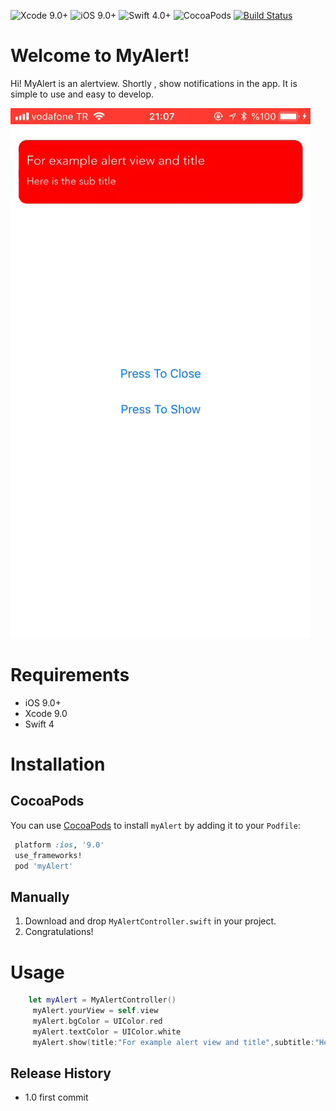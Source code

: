 ![Xcode 9.0+](https://img.shields.io/badge/Xcode-9.0%2B-blue.svg)
![iOS 9.0+](https://img.shields.io/badge/iOS-9.0%2B-blue.svg)
![Swift 4.0+](https://img.shields.io/badge/Swift-4.0%2B-orange.svg)
![CocoaPods](https://img.shields.io/cocoapods/v/AFNetworking.svg)
[![Build Status](https://travis-ci.org/TBXark/PinterestSegment.svg?branch=master)](https://travis-ci.org/TBXark/PinterestSegment)

# Welcome to MyAlert!

Hi! MyAlert is an alertview. Shortly , show notifications in the app. It is simple to use and easy to develop.

![](gorsel.gif)


# Requirements

- iOS 9.0+
- Xcode 9.0
- Swift 4

# Installation

   ## CocoaPods
   You can use [CocoaPods](http://cocoapods.org/) to install `myAlert` by adding it to your `Podfile`:

   ```ruby
    platform :ios, '9.0'
    use_frameworks!
    pod 'myAlert'
   ```

  ## Manually
  1. Download and drop ```MyAlertController.swift``` in your project.  
  2. Congratulations!  

# Usage 

```swift
    let myAlert = MyAlertController()
     myAlert.yourView = self.view
     myAlert.bgColor = UIColor.red
     myAlert.textColor = UIColor.white
     myAlert.show(title:"For example alert view and title",subtitle:"Here is the sub title",delay:3)
```


## Release History

* 1.0
  first commit
  
